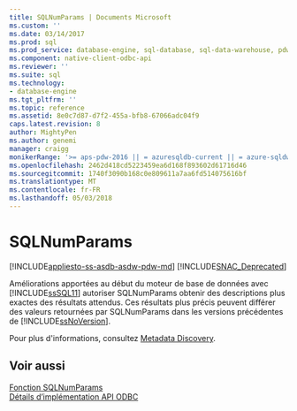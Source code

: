 ```yaml
---
title: SQLNumParams | Documents Microsoft
ms.custom: ''
ms.date: 03/14/2017
ms.prod: sql
ms.prod_service: database-engine, sql-database, sql-data-warehouse, pdw
ms.component: native-client-odbc-api
ms.reviewer: ''
ms.suite: sql
ms.technology:
- database-engine
ms.tgt_pltfrm: ''
ms.topic: reference
ms.assetid: 8e0c7d87-d7f2-455a-bfb8-67066adc04f9
caps.latest.revision: 8
author: MightyPen
ms.author: genemi
manager: craigg
monikerRange: '>= aps-pdw-2016 || = azuresqldb-current || = azure-sqldw-latest || >= sql-server-2016 || = sqlallproducts-allversions'
ms.openlocfilehash: 2462d418cd5223459ea6d168f893602d61716d46
ms.sourcegitcommit: 1740f3090b168c0e809611a7aa6fd514075616bf
ms.translationtype: MT
ms.contentlocale: fr-FR
ms.lasthandoff: 05/03/2018
---
```

# <a name="sqlnumparams"></a>SQLNumParams
[!INCLUDE[appliesto-ss-asdb-asdw-pdw-md](../../includes/appliesto-ss-asdb-asdw-pdw-md.md)]
[!INCLUDE[SNAC_Deprecated](../../includes/snac-deprecated.md)]

  Améliorations apportées au début du moteur de base de données avec [!INCLUDE[ssSQL11](../../includes/sssql11-md.md)] autoriser SQLNumParams obtenir des descriptions plus exactes des résultats attendus. Ces résultats plus précis peuvent différer des valeurs retournées par SQLNumParams dans les versions précédentes de [!INCLUDE[ssNoVersion](../../includes/ssnoversion-md.md)].  
  
 Pour plus d'informations, consultez [Metadata Discovery](../../relational-databases/native-client/features/metadata-discovery.md).  
  
## <a name="see-also"></a>Voir aussi  
 [Fonction SQLNumParams](http://go.microsoft.com/fwlink/?LinkId=58404)   
 [Détails d’implémentation API ODBC](../../relational-databases/native-client-odbc-api/odbc-api-implementation-details.md)  
  
  
